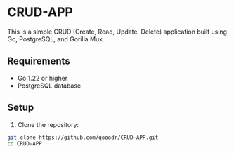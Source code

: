 # CRUD-APP

This is a simple CRUD (Create, Read, Update, Delete) application built using Go, PostgreSQL, and Gorilla Mux.

## Requirements

- Go 1.22 or higher
- PostgreSQL database

## Setup

1. Clone the repository:

```bash
git clone https://github.com/qooodr/CRUD-APP.git
cd CRUD-APP